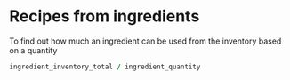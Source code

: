 # Recipes from ingredients
To find out how much an ingredient can be used from the inventory based on a quantity

```ruby
ingredient_inventory_total / ingredient_quantity
```
